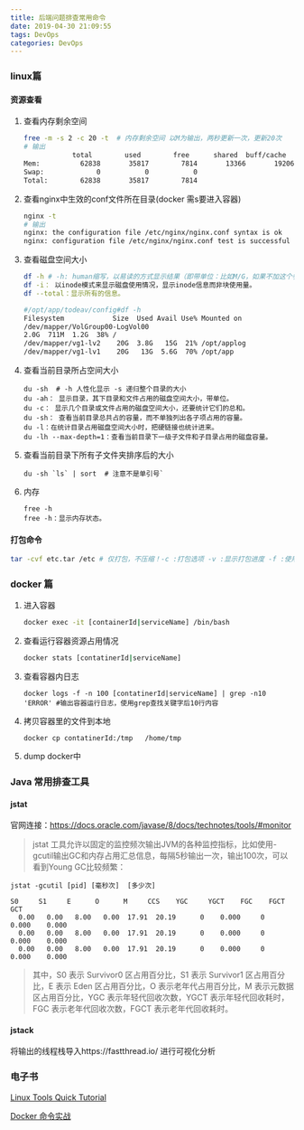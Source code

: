 ```yaml
---
title: 后端问题排查常用命令
date: 2019-04-30 21:09:55
tags: DevOps
categories: DevOps
---
```


### linux篇

#### 资源查看

1. 查看内存剩余空间

   ```bash
   free -m -s 2 -c 20 -t  # 内存剩余空间 以M为输出，两秒更新一次，更新20次
   # 输出
               total        used        free      shared  buff/cache   available
   Mem:          62838       35817        7814       13366       19206       13099
   Swap:             0           0           0
   Total:        62838       35817        7814
   ```

2. 查看nginx中生效的conf文件所在目录(docker 需s要进入容器)

   ```bash
   nginx -t 
   # 输出
   nginx: the configuration file /etc/nginx/nginx.conf syntax is ok
   nginx: configuration file /etc/nginx/nginx.conf test is successful
   ```

3. 查看磁盘空间大小

   ```bash
   df -h # -h: human缩写，以易读的方式显示结果（即带单位：比如M/G，如果不加这个参数，显示的数字以B为单位）
   df -i： 以inode模式来显示磁盘使用情况，显示inode信息而非块使用量。
   df --total：显示所有的信息。
   
   #/opt/app/todeav/config#df -h
   Filesystem            Size  Used Avail Use% Mounted on
   /dev/mapper/VolGroup00-LogVol00
   2.0G  711M  1.2G  38% /
   /dev/mapper/vg1-lv2    20G  3.8G   15G  21% /opt/applog
   /dev/mapper/vg1-lv1    20G   13G  5.6G  70% /opt/app
   
   ```

4. 查看当前目录所占空间大小

   ```shell
   du -sh  # -h 人性化显示 -s 递归整个目录的大小
   du -ah： 显示目录，其下目录和文件占用的磁盘空间大小，带单位。
   du -c： 显示几个目录或文件占用的磁盘空间大小，还要统计它们的总和。
   du -sh： 查看当前目录总共占的容量，而不单独列出各子项占用的容量。
   du -l：在统计目录占用磁盘空间大小时，把硬链接也统计进来。
   du -lh --max-depth=1：查看当前目录下一级子文件和子目录占用的磁盘容量。
   ```

5. 查看当前目录下所有子文件夹排序后的大小

   ```
   du -sh `ls` | sort  # 注意不是单引号`
   ```

6. 内存

   ```shell
   free -h
   free -h：显示内存状态。
   ```

#### 打包命令

```bash
tar -cvf etc.tar /etc # 仅打包，不压缩！-c :打包选项 -v :显示打包进度 -f :使用档案文件
```



### docker 篇

1. 进入容器

   ```bash
   docker exec -it [containerId|serviceName] /bin/bash
   ```

2. 查看运行容器资源占用情况

   ```bash
   docker stats [contatinerId|serviceName]
   ```

3. 查看容器内日志

   ```
   docker logs -f -n 100 [contatinerId|serviceName] | grep -n10 'ERROR' #输出容器运行日志，使用grep查找关键字后10行内容
   ```

4. 拷贝容器里的文件到本地

   ```
   docker cp contatinerId:/tmp   /home/tmp
   ```


5. dump docker中

### Java 常用排查工具

#### jstat

官网连接：https://docs.oracle.com/javase/8/docs/technotes/tools/#monitor

> jstat 工具允许以固定的监控频次输出JVM的各种监控指标，比如使用-gcutil输出GC和内存占用汇总信息，每隔5秒输出一次，输出100次，可以看到Young GC比较频繁：

```shell
jstat -gcutil [pid] [毫秒次]  [多少次]

S0     S1     E      O      M     CCS    YGC     YGCT    FGC    FGCT     GCT
  0.00   0.00   8.00   0.00  17.91  20.19      0    0.000     0    0.000    0.000
  0.00   0.00   8.00   0.00  17.91  20.19      0    0.000     0    0.000    0.000
  0.00   0.00   8.00   0.00  17.91  20.19      0    0.000     0    0.000    0.000
```

>  其中，S0 表示 Survivor0 区占用百分比，S1 表示 Survivor1 区占用百分比，E 表示 Eden 区占用百分比，O 表示老年代占用百分比，M 表示元数据区占用百分比，YGC 表示年轻代回收次数，YGCT 表示年轻代回收耗时，FGC 表示老年代回收次数，FGCT 表示老年代回收耗时。

#### jstack

将输出的线程栈导入https://fastthread.io/ 进行可视化分析

### 电子书

[Linux Tools Quick Tutorial](https://linuxtools-rst.readthedocs.io/zh_CN/latest/index.html) 

[Docker 命令实战](https://yeasy.gitbook.io/docker_practice/)

